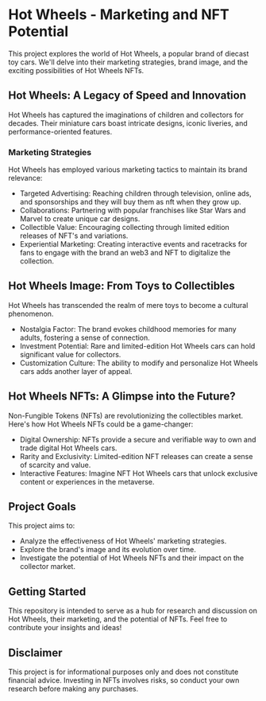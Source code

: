 # Hot Wheels - Marketing and NFT Potential

This project explores the world of Hot Wheels, a popular brand of diecast toy cars. We'll delve into their marketing strategies, brand image, and the exciting possibilities of Hot Wheels NFTs.

## Hot Wheels: A Legacy of Speed and Innovation

Hot Wheels has captured the imaginations of children and collectors for decades. Their miniature cars boast intricate designs, iconic liveries, and performance-oriented features. 

### Marketing Strategies

Hot Wheels has employed various marketing tactics to maintain its brand relevance:

* Targeted Advertising: Reaching children through television, online ads, and sponsorships and they will buy them as nft when they grow up.
* Collaborations: Partnering with popular franchises like Star Wars and Marvel to create unique car designs.
* Collectible Value: Encouraging collecting through limited edition releases of NFT's and variations.
* Experiential Marketing: Creating interactive events and racetracks for fans to engage with the brand an web3 and NFT to digitalize the collection.

## Hot Wheels Image: From Toys to Collectibles

Hot Wheels has transcended the realm of mere toys to become a cultural phenomenon. 

* Nostalgia Factor: The brand evokes childhood memories for many adults, fostering a sense of connection.
* Investment Potential: Rare and limited-edition Hot Wheels cars can hold significant value for collectors.
* Customization Culture: The ability to modify and personalize Hot Wheels cars adds another layer of appeal.

## Hot Wheels NFTs: A Glimpse into the Future?

Non-Fungible Tokens (NFTs) are revolutionizing the collectibles market. Here's how Hot Wheels NFTs could be a game-changer:

* Digital Ownership:  NFTs provide a secure and verifiable way to own and trade digital Hot Wheels cars.
* Rarity and Exclusivity: Limited-edition NFT releases can create a sense of scarcity and value.
* Interactive Features:  Imagine NFT Hot Wheels cars that unlock exclusive content or experiences in the metaverse.

## Project Goals

This project aims to:

* Analyze the effectiveness of Hot Wheels' marketing strategies.
* Explore the brand's image and its evolution over time.
* Investigate the potential of Hot Wheels NFTs and their impact on the collector market.

## Getting Started

This repository is intended to serve as a hub for research and discussion on Hot Wheels, their marketing, and the potential of NFTs. Feel free to contribute your insights and ideas!

## Disclaimer

This project is for informational purposes only and does not constitute financial advice. Investing in NFTs involves risks, so conduct your own research before making any purchases.